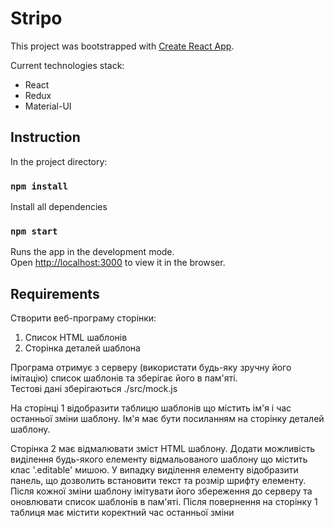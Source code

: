 # Stripo

This project was bootstrapped with [Create React App](https://github.com/facebookincubator/create-react-app).

Current technologies stack:
* React
* Redux
* Material-UI

## Instruction

In the project directory:

### `npm install`
Install all dependencies

### `npm start`
Runs the app in the development mode.<br>
Open [http://localhost:3000](http://localhost:3000) to view it in the browser.

## Requirements

Створити веб-програму сторінки:
1. Список HTML шаблонів
2. Сторінка деталей шаблона

Програма отримує з серверу (використати будь-яку зручну його імітацію) список шаблонів та зберігає його в пам'яті. <br>
Тестові дані зберiгаються ./src/mock.js

На сторінці 1 відобразити таблицю шаблонів що містить ім'я і час останньої зміни шаблону.
Ім'я має бути посиланням на сторінку деталей шаблону.

Сторінка 2 має відмалювати зміст HTML шаблону.
Додати можливість виділення будь-якого елементу відмальованого шаблону що містить клас '.editable' мишою.
У випадку виділення елементу відобразити панель, що дозволить встановити текст та розмір шрифту елементу.
Після кожної зміни шаблону імітувати його збереження до серверу та оновлювати список шаблонів в пам'яті.
Після повернення на сторінку 1 таблиця має містити коректний час останньої зміни
